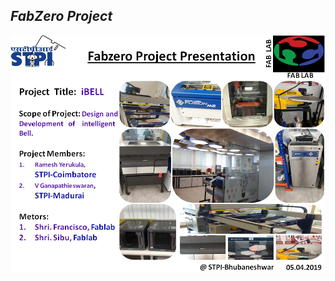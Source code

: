 ***FabZero Project***
------------------------------------------------------------------------------------------------------------------
![slide](/img/p1.png)